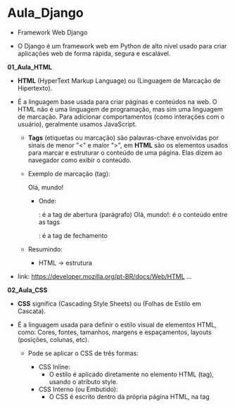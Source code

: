 # Aula_Django

- Framework Web Django

- O Django é um framework web em Python de alto nível usado para criar aplicações web de forma rápida, segura e escalável.

**01_Aula_HTML**

- __HTML__ (HyperText Markup Language) ou (Linguagem de Marcação de Hipertexto). 
- É a linguagem base usada para criar páginas e conteúdos na web. O HTML não é uma linguagem de programação, mas sim uma linguagem de marcação. Para adicionar comportamentos (como interações com o usuário), geralmente usamos JavaScript.
    - __Tags__ (etiquetas ou marcação) são palavras-chave envolvidas por sinais de menor "<" e maior ">", em __HTML__ são os elementos usados para marcar e estruturar o conteúdo de uma página. Elas dizem ao navegador como exibir o conteúdo.

    - Exemplo de marcação (tag): <p>Olá, mundo!</p>
        - Onde:
            <p>: é a tag de abertura (parágrafo)
            Olá, mundo!: é o conteúdo entre as tags
            </p>: é a tag de fechamento
    
    - Resumindo: 
        - HTML → estrutura

- link: https://developer.mozilla.org/pt-BR/docs/Web/HTML
...

**02_Aula_CSS**

- __CSS__ significa (Cascading Style Sheets) ou (Folhas de Estilo em Cascata).
- É a linguagem usada para definir o estilo visual de elementos HTML, como: Cores, fontes, tamanhos, margens e espaçamentos, layouts (posições, colunas, etc). 

    - Pode se aplicar o CSS de três formas:
        - CSS Inline:
            - O estilo é aplicado diretamente no elemento HTML (tag), usando o atributo style.
        - CSS Interno (ou Embutido):
            - O CSS é escrito dentro da própria página HTML, na tag <style> que vai dentro do <head>.
        - CSS Externo:
            - O CSS é escrito em um arquivo separado com a extensão .css, e esse arquivo é link no <head> do HTML usando <link>.

    - Resumindo: 
        - HTML → estrutura
        - CSS → aparência/estilo
...

**03_Aula_JavaScript**

- __JavaScript__ é uma linguagem de programação usada principalmente para criar interatividade em páginas web.
- Enquanto o __HTML__ define a estrutura e o __CSS__ define o estilo, o __JavaScript__ é o que dá vida à página — permitindo que ela reaja a ações do usuário, modifique elementos, valide formulários, se comunique com servidores e muito mais.

    - Resumindo: 
        - HTML → estrutura
        - CSS → aparência/estilo
        - JavaScript → 	Comportamento e interatividade
...

**04_Aula_frameworks**

- Um framework frontend é um conjunto de ferramentas, bibliotecas e regras prontas que ajudam os desenvolvedores a criar a interface visual de um site ou aplicação web (a parte que o usuário vê e interage), sem precisar "reinventar a roda" toda vez.

- link: https://getbootstrap.com.br/
...

**05_Aula_Templates**

- Templates (ou modelos) são estruturas prontas de código usadas para gerar conteúdo dinâmico de forma mais rápida, organizada e reutilizável.
    - Exemplo de uma estrutura HTML já construida.
...

**Aula_06**

- Projeto_01

- Roteiro para criação de projeto Django:
    - Se você quiser que o Django crie uma pasta automaticamente com o projeto dentro, use:
        - django-admin startproject NOME_DA_PASTA
    - Se já está na pasta onde quer o projeto, use:
        - django-admin startproject NOME_DA_PASTA .

- Roteiro para criação de uma aplicação Django:
    - django-admin startapp NOME_DA_APLICAÇÃO

- Iniciar execução do Django dentro da pasta do projeto:
    - python manage.py runserver

-  Arquivo:
    - core:
        - migrations: Nova aplicação
        - __init__.py: Nova aplicação
        - __admin.py__: Nova aplicação
        - __apps.py__: Nova aplicação
        - __models.py__: Nova aplicação
        - __tests.py__: Nova aplicação
        - __views.py__: Nova aplicação
    - projeto:
        - __asgi.py__: Novo projeto
        - __settings.py__: Mudança de idioma para "pr-br" e adição de 'core' em INSTALLED_APPS
        - __urls.py__: Novo projeto
    - __db.sqlite3__: Novo projeto
    - __manage.py__: Novo projeto

- core:
    - migrations:
        - Pasta vazia
    - __init__.py: 
        - Indica que a pasta é um pacote Python
    - __admin.py__: 
        - Configurações para o Django Admin
    - __apps.py__: 
        - Dados de configuração do app
    - __models.py__: 
        - Onde você define os modelos (tabelas do banco)
    - __tests.py__: 
        - Testes automatizados (opcional)
    - __views.py__: 
        - Funções que respondem às requisições (Conexão entre HTML e Banco de Dados)
- projeto:
    - __asgi.py__:
        - É um ponto de entrada para servidores web compatíveis com ASGI (Asynchronous Server Gateway Interface), como o Uvicorn, Daphne ou Hypercorn. Ele é equivalente ao __wsgi.py__, mas voltado para comunicação assíncrona.
    - __settings.py__:
        - Arquivo responsável pela configuração de banco de dados, segurança, diretórios, apps instalados, idiomas, entre muitos outros ajustes.
    - __urls.py__:
        - Arquivo responsável por definir as rotas do seu site (url).
    - __wsgi.py__:
        - É o ponto de entrada para servidores web compatíveis com WSGI (Web Server Gateway Interface), como o Gunicorn, uWSGI ou mod_wsgi (Apache). Ele serve para inicializar e expor a aplicação Django para o servidor web em ambiente de produção.
- __db.sqlite3__: 
    - Banco de Dados.
- __mannge.py__:
    - Inicia o servidor local de desenvolvimento e gerencia tarefas.
...

**Aula_07**

- Projeto_01

-  Arquivo:
    - core:
        - __admin.py__: Configuração de registro "Django admin"
        - __models.py__: Modelagem tabela do Banco de Dados
        - __views.py__: Conexão entre Pagina HTML e Banco de Dados (__models.py__)
        - migrations:
            - __0001_initial.py__: Modelagem automática após __models.py__
        - templates:
            - __500.html__: Pagina HTML
            - __400.html__: Pagina HTML
            - __index.html__: Pagina HTML (context de views.py)
            - __produto.html__: Pagina HTML (context de views.py)
            - __contato.html__: Pagina HTML
    - projeto:
        - __settings.py__: Adição de diretório ('DIRS': ['templates']) em TEMPLATES
        - __urls.py__: Adição de rotas requisições __views.py__ para templates (Paginas HTML)

- __0001_initial.py__:
    - Quando você cria ou altera um modelo (por exemplo, adiciona um novo campo em uma tabela) em __models.py__, o Django não aplica essas mudanças diretamente no banco de dados. Em vez disso, ele precisa de um "roteiro" (chamado de migração) que diga exatamente o que deve ser feito.

    - Roteiro para ativação Banco de dados:
        - Após modelagem do Banco de Dados em "__models.py__" aplicar comando para modelagem automática: 
            - python manage.py makemigrations

        - Depois de criar a migração, você aplica as mudanças no Banco de Dados com:
            - python manage.py migrate

- __admin.py__:
    - Configurar a interface administrativa do Django Admin para manipulação de registros no Banco de Dados. Se você não registrar um modelo no admin.py, ele não aparecerá no painel de administração (/admin).

    - Roteiro para usuário administrador do Banco de dados via Django: 
        -  Criar um usuário administrador (superusuário) do sistema para acesso a rota Django admin:
            - python manage.py createsuperuser
    
    - Usuário e senha cadastrado:
        - http://127.0.0.1:8000/admin/login/?next=/admin/
            - Usuário: decio
            - Senha: dsa

- Iniciar execução do Django dentro da pasta do projeto:
    - python manage.py runserver
...

**Aula_08**

- Projeto_01

- Arquivo:
    - core:
        - static:
            - css:
                - __estilos.css__: Estilo para pagina HTML
            - images:
                - __django.png__: Imagem para pagina HTML
            - js:
                - __script.js__: Programação JavaScript para pagina HTML
        - templates:
            - __500.html__: pagina HTML (exceção personalizado)
            - __400.html__: pagina HTML (exceção personalizado)
            - __index.html__: adição de arquivos pasta static
            - __produto.html__: adição de arquivos pasta static
        - __views.py__: Adição de requisições exceção personalizado (paginas de erro HTML personalizada)
    - projeto:
        - __settings.py__: Redirecionamento de pagina "index.html" e adição de  STATIC_ROOT
        - __urls.py__: Adição de exceção personalização (erro)
    - staticfiles:
        - __*arquivos static__: gerados por "python manage.py collectstatic"

- __settings.py__: 
    - STATIC_ROOT: Caminho onde o Django vai colocar todos os arquivos estáticos coletados de cada app e do diretório STATICFILES_DIRS.

    - Roteiro de ativação:
        - python manage.py collectstatic

    - Será gerado pasta "staticfiles"
    
    - OBS: o  comportamento do Django muda de acordo com DEBUG:
        - Com DEBUG = True: Django serve arquivos estáticos automaticamente durante o desenvolvimento.
        - Com DEBUG = False: Django não serve arquivos estáticos sozinho — você precisa usar collectstatic e configurar um servidor web externo (como Nginx ou Apache) para isso.

- __Publicação no servidor (deploy)__
    - Após finalizar o desenvolvimento de um projeto Django localmente, os próximos passos para publicá-lo em um servidor envolvem preparação, configuração e escolha do ambiente de produção.

- 1. Ajustar configurações para produção
    - No seu arquivo settings.py:

        - DEBUG:
        - Produção nunca deve ter DEBUG = True.
            - DEBUG = False

        - ALLOWED_HOSTS:
        - Inclua o domínio/IP do seu servidor:
            - ALLOWED_HOSTS = ['MEU_DOMÍNIO.com']
        
        - SECRET_KEY:    
        - Use variáveis de ambiente arquivo .env para esconder sua chave.
            - pip install python-decouple

            - arquivo: .env
                - secret_key = SUA_CHAVE

            - arquivo: settings.py
                - from dotenv import load_dotenv 
                - import os           
                - load_dotenv(os.path.join(BASE_DIR, '.env'))
                - SECRET_KEY = os.getenv('secret_key')

            - Adicione ao seu .gitignore:
                - .env

- 2. Criar e configurar o banco de dados de produção
    - Configure no settings.py com variáveis de ambiente:
        - DATABASES = {
                        'default': {
                            'ENGINE': 'django.db.backends.SEU_BANCO_DE_DADOS',
                            'NAME': os.getenv('DB_NAME'),
                            ...
                                    }
                        }

    - Roteiro para ativação Banco de dados:
        - Após modelagem do Banco de Dados em "__models.py__" aplicar comando para modelagem automática: 
            - python manage.py makemigrations

        - Depois de criar a migração, você aplica as mudanças no Banco de Dados com:
            - python manage.py migrate

    - Roteiro para usuário administrador do Banco de dados via Django: 
        -  Criar um usuário administrador (superusuário) do sistema para acesso a rota Django admin:
            - python manage.py createsuperuser
    
    - Usuário e senha cadastrado:
        - http://127.0.0.1:8000/admin/
            - Usuário: MEU_USUARIO
            - Senha: MINHA_SENHA


- 3. Configurar arquivos estáticos e mídias
    - Publicação de projeto nas redes (deploy)
        - pip install whitenoise

    - WhiteNoise:
        - Função: Serve arquivos estáticos (CSS, JS, imagens etc.) diretamente pelo próprio Django, sem depender de um servidor como o Nginx em produção.
        - Após instalar, você configura no "settings.py" algo como:
            - MIDDLEWARE = [
                'django.middleware.security.SecurityMiddleware',
                'whitenoise.middleware.WhiteNoiseMiddleware',  # logo após SecurityMiddleware
                ...
            ]

        - STATIC_URL = 'static/'
        - STATIC_ROOT = BASE_DIR / 'staticfiles'
        - MEDIA_ROOT = BASE_DIR / 'media'
        - MEDIA_URL = '/media/'
        - STATICFILES_STORAGE = 'whitenoise.storage.CompressedManifestStaticFilesStorage' # gestão dos arquivos estáticos (como CSS, JavaScript e imagens) em produção

    - Roteiro de ativação:
        - python manage.py collectstatic

    - Será gerado pasta "staticfiles"

 - 4. Configurar o servidor WSGI
    - Publicação de projeto nas redes (deploy)
        - pip install gunicorn

    - Gunicorn
        - Função: É um servidor WSGI de produção para aplicações Python.
    
    - Exemplo para rodar localmente (modo produção):
    - NÃO é obrigatório...
        - gunicorn projeto.wsgi:application

- 5. Iniciar execução do Django dentro da pasta do projeto:
    - python manage.py runserver
...

**Aula_09**

- Projeto_02:
    - Iniciar projeto passo a passo Banco de Dados MySQL:

- pip install django whitenoise gunicorn django-bootstrap4 mysqlclient django-stdimage

    - django: Framework web de alto nível para desenvolvimento rápido de aplicações web seguras e escaláveis.

    - whitenoise: Middleware para servir arquivos estáticos diretamente no próprio Django (útil em produção).

    - gunicorn: Servidor HTTP WSGI para aplicações Python (como Django).

    - django-bootstrap4: Biblioteca que facilita a integração do framework Bootstrap 4 com templates do Django.

    - mysqlclient: Driver que permite ao Django (e outros apps Python) se conectar a bancos de dados MySQL/MariaDB.

    - django-stdimage : Extensão do campo ImageField do Django com recursos avançados para imagens.

- Roteiro para criação de projeto e aplicação Django:
    - django-admin startproject projeto_02 .
    - django-admin startapp core 

- Arquivo:
    - projeto:
        - __settings.py__: Variáveis alteradas ALLOWED_HOSTS / INSTALLED_APPS / MIDDLEWARE / TEMPLATES / DATABASES / LANGUAGE_CODE / TIME_ZONE / STATIC_ROOT / STATICFILES_STORAGE
    - __.env__: Variáveis de ambiente (dados sensíveis) 

- Criar Banco de Dados em __MySQL__ em "__Mysql Workbench__":
    - SQL:
        - CREATE DATABASE projeto_02
        - DEFAULT CHARACTER SET utf8
        - DEFAULT COLLATE utf8_general_ci;

- Iniciar execução do Django dentro da pasta do projeto:
    - python manage.py runserver
...

**Aula_10**

- Projeto_02:
    - Configuração de rotas e views para Paginas HTML:
    - Adição de estilo CSS:

Arquivo:
    - core:
        - static:
            - css:
                - __styles.css__: Adição de estilo Paginas HTML
            - images:
            - js:      
        - templates:
            - __index.html__: Pagina HTML (aplicação de estilo __styles.css__ e cotexto __views.py__)
            - __contato.html__: Pagina HTML (aplicação de contexto __views.py__)
            - __produto.html__: Pagina HTML (aplicação de contexto __views.py__)
        - __views.py__: Adição de requisições para templates (Paginas HTML)
    - projeto:
        - __urls.py__: Adição de rotas requisições __views.py__ para templates (Paginas HTML)

- Iniciar execução do Django dentro da pasta do projeto:
    - python manage.py runserver
...

**Aula_11**

- Projeto_02:
    - Modelagem Banco de Dados __models.py__ e __0001_initial.py__:
    - Configurar de interface administrativa do Django Admin __admin.py__:
    - Formulário para Pagina HTML __forms.py__:
    - Conexões das Pagina HTML na aplicações __views.py__:
    - Formulação das Paginas HTML:

Arquivo:
    - core:
        - migrations:
            - __0001_initial.py__: Modelagem automática após __models.py__
        - static:
            - ...
        - templates:
            - __index.html__: Pagina HTML (conexão __arquivos estáticos__ e __views.py__)
            - __contato.html__: Pagina HTML (conexão __arquivos estáticos__ e __views.py__)
            - __produto.html__: Pagina HTML (conexão __arquivos estáticos__ e __views.py__)
        - __admin.py__: Configuração de registro "Django admin" 
        - __models.py__: Modelagem tabela do Banco de Dados
        - __forms.py__: Formulário para Pagina HTML de envio automático de e-mail (__models.py__)
        - __views.py__: Conexão entre Pagina HTML e Banco de Dados (__models.py__)
    - projeto:
        - __settings.py__: Variáveis criadas MEDIA_URL / MEDIA_ROOT / LOGOUT_REDIRECT_URL
    

- OBS: __arquivos estáticos__ (static) são quaisquer elementos CSS, JavaScript e imagens ou documentos.

- __0001_initial.py__:
    - Quando você cria ou altera um modelo (por exemplo, adiciona um novo campo em uma tabela) em __models.py__, o Django não aplica essas mudanças diretamente no banco de dados. Em vez disso, ele precisa de um "roteiro" (chamado de migração) que diga exatamente o que deve ser feito.

    - Roteiro para ativação Banco de dados:
        - Após modelagem do Banco de Dados em "__models.py__" aplicar comando para modelagem automática: 
            - python manage.py makemigrations

        - Depois de criar a migração, você aplica as mudanças no Banco de Dados com:
            - python manage.py migrate

- __admin.py__:
    - Configurar a interface administrativa do Django Admin para manipulação de registros no Banco de Dados. Se você não registrar um modelo no admin.py, ele não aparecerá no painel de administração (/admin).
    
    - Roteiro para usuário administrador do Banco de dados via Django: 
        -  Criar um usuário administrador (superusuário) do sistema para acesso a rota Django admin:
            - python manage.py createsuperuser
    
    - Usuário e senha cadastrado:
        - http://127.0.0.1:8000/admin/login/?next=/admin/
            - Usuário: decio
            - Senha: dsa

- Iniciar execução do Django dentro da pasta do projeto:
    - python manage.py runserver
...

**Aula_12**

- Projeto_02:
    - Envio de e-mail automatizado com Django:

Arquivo:
    - templates:
        - __forms.py__: Aplicação da biblioteca "EmailMessage" envio de e-mail
    - projeto:
        - __settings.py__: Configuração para teste envio de e-mail "EMAIL_BACKEND"

- Iniciar execução do Django dentro da pasta do projeto:
    - python manage.py runserver
...

**Aula_13**

- Projeto_03:
    - Iniciar projeto passo a passo Banco de Dados PostgreSQL:

- pip install django gunicorn  psycopg2-binary django-stdimage dj-static

    - django: Framework web de alto nível para desenvolvimento rápido de aplicações web seguras e escaláveis.

    - gunicorn: Servidor HTTP WSGI para aplicações Python (como Django).

    - psycopg2-binary: Driver de instalação do bancos de dados PostgreSQL.

    - django-stdimage: Extensão do campo ImageField do Django com recursos avançados para imagens.

    - dj-static:  ajuda a servir arquivos estáticos diretamente dentro da aplicação WSGI, usando a biblioteca static do próprio Python.

- Roteiro para criação de projeto e aplicação Django:
    - django-admin startproject projeto_03 .
    - django-admin startapp core 

Arquivo:
    - projeto:
        - __settings.py__: Variáveis alteradas ALLOWED_HOSTS / INSTALLED_APPS /  TEMPLATES / DATABASES / LANGUAGE_CODE / TIME_ZONE | Variáveis criadas MEDIA_URL  / STATIC_ROOT / MEDIA_ROOT / LOGOUT_REDIRECT_URL
    - __.env__: Variáveis de ambiente (dados sensíveis)

- Iniciar execução do Django dentro da pasta do projeto:
    - python manage.py runserver 
...

**Aula_14**

- Projeto_03:
    - Modelagem Banco de Dados __models.py__ e __0001_initial.py__:
    - Configurar de interface administrativa do Django Admin __admin.py__:
    - Conexões das Pagina HTML na aplicações __views.py__ com Class Based Views:
    - Adição de arquivos e pastas: "static" e "templates" de terceiros 

Arquivo:
    - core:
        - static:
            __Observação__
        - templates:
            __Observação__
        - __models.py__: Modelagem tabela do Banco de Dados
        - __admin.py__: Configuração de registro "Django admin" 
        - __views.py__: Adição de requisições para templates (Paginas HTML)
        - __core_urls.py__: Adição de rotas requisições __views.py__ para templates (Paginas HTML)     
    - projeto: 
        - __urls.py__: Gerenciamento de rotas das aplicações
        
- __Observação__: As pastas 'static:' e 'templates:' são extraídas de projetos feitos por terceiros

- __0001_initial.py__:
    - Quando você cria ou altera um modelo (por exemplo, adiciona um novo campo em uma tabela) em __models.py__, o Django não aplica essas mudanças diretamente no banco de dados. Em vez disso, ele precisa de um "roteiro" (chamado de migração) que diga exatamente o que deve ser feito.

    - Roteiro para ativação Banco de dados:
        - Após modelagem do Banco de Dados em "__models.py__" aplicar comando para modelagem automática: 
            - python manage.py makemigrations

        - Depois de criar a migração, você aplica as mudanças no Banco de Dados com:
            - python manage.py migrate

- __admin.py__:
    - Configurar a interface administrativa do Django Admin para manipulação de registros no Banco de Dados. Se você não registrar um modelo no admin.py, ele não aparecerá no painel de administração (/admin).
    
    - Roteiro para usuário administrador do Banco de dados via Django: 
        -  Criar um usuário administrador (superusuário) do sistema para acesso a rota Django admin:
            - python manage.py createsuperuser
    
    - Usuário e senha cadastrado:
        - http://127.0.0.1:8000/admin/login/?next=/admin/
            - Usuário: decio
            - Senha: dsa

- Iniciar execução do Django dentro da pasta do projeto:
    - python manage.py runserver
...

**Aula_15**

- Projeto_03:
    - Conexões das Pagina HTML, Banco de Dados e envio de e-mail na aplicações __views.py__:
    - Envio de e-mail automatizado com formulário em __forms.py__:

- Arquivo:
    - core:
        - __forms.py__: Aplicação da biblioteca "EmailMessage" envio de e-mail automático
        - __views.py__: Conexão entre Pagina HTML, Banco de Dados (__models.py__) e envio de e-mail por formulário (__forms.py__)
    - projeto:
        - __settings.py__: Configuração para teste envio de e-mail automatizado (EMAIL_BACKEND)

- Iniciar execução do Django dentro da pasta do projeto:
    - python manage.py runserver
...

**Aula_16**

- Projeto_03:
    - Teste automatizado Django: 
        
- python manage.py test
    - OBS: Realiza teste em arquivo da aplicação __tests.py__
    - OBS: Teste em Django é somente em ambiente de desenvolvimento: __settings.py__ "DEBUG = True"
    - OBS: Se o projeto Django a ser testado houver Banco de Dados o banco não será afetado


- pip install model_bakery coverage

    - coverage: analisa o código Python durante a execução dos testes e informa quais linhas foram executadas e quais não foram. Ele ajuda a identificar partes do código que ainda não estão cobertas por testes.
        - coverage run manage.py test
            - OBS: será criado arquivo binário ".coverage" apos teste como relatório
            - OBS: caso queira efetuar um conjunto de teste em uma pasta tests, se faz necessario excluir o arquivo teste.py

        - Gerar um relatório no terminal:
            - coverage report

        - Gerar um relatório HTML (visual):
            - coverage html
            - OBS: o uso de "coverage html" gera pasta "htmlcov"
                - Recomendado adicionar pasta "htmlcov/*" em ".gitignore" para proteção de dados

    - model_bakery: é uma biblioteca focada em testes no Django. Ela serve para gerar objetos de modelos automaticamente, preenchendo os campos com dados fictícios válidos, o que facilita a criação de testes unitários.

          # Biblioteca de preenchimento automático
        - from model_bakery import baker

          # Cria 5 objeto do modelo User (sem salvar no banco)
        - user = baker.make('auth.User'_quantity=5)

          # Cria e salva no banco um objeto customizado. Os demais serão preenchidos automaticamente.
        - post = baker.make('app.Post', title='Exemplo de Título', publicado=True)
        
          # Cria também um User automaticamente
        - post = baker.make('blog.Post')

          # fornecer um autor específico:
        - autor = baker.make('auth.User', username='admin')
        - post = baker.make('blog.Post', autor=autor)

          # Inclui campos que não são obrigatórios (opcional):
        - livro = baker.make('biblioteca.Livro', _fill_optional=True)

          # Cria o objeto, mas não salva no banco
        - livro = baker.prepare('biblioteca.Livro')

- Arquivo:
    - core:
        - tests:
            - __test_forms.py__: Teste automatizado
            - __test_models.py__: Teste automatizado
            - __test_views.py__: Teste automatizado
...

**Aula_17**

- djangoum2:
    - Login: User Model Customizado (Django Admin) 

- Arquivo:
    - core:
        - __admin.py__: Manipulação de exibição de dados em Django Admin
        - __models.py__: Personalização de modelo de usuário
    - djangoum2: 
        - __urls.py__: Edição de título pagina Admin HTML
        - __settings.py__: Configurações padrão

- __admin.py__:
    - Configurar a interface administrativa do Django Admin para manipulação de registros no Banco de Dados. 
    
        - Super Usuários do banco:
            - python manage.py createsuperuser
                - Usuário: geek
                - Senha: university

- Iniciar execução do Django dentro da pasta do projeto:
    - python manage.py runserver
...


**Aula_18**

- djangoum3:
    - Login: User Model Customizado (Django Admin)
    - Campo de login por e-mail

- Arquivo:
    - usuarios:
        - __admin.py__: Manipulação de exibição de dados em Django Admin
        - __forms.py__: Formulário de cadastramento de usuário customizado (__models.py__)
        - __models.py__: Modelagem e gerenciador de usuário customizado
    - djangoum3: 
        - __settings.py__: Permisão de customizando de usuário "AUTH_USER_MODEL" (__models.py__)

- Crie seu Super Usuários com:

    - python manage.py createsuperuser
        - E-mail:
        - Primeiro nome:
        - Último nome:
        - Telefone:
        - Password:
        - Password (again):

- Iniciar execução do Django dentro da pasta do projeto:
    - python manage.py runserver
...

**Aula_19**

- djangoum3:
    - Login: User Model Customizado (Django Admin)
    - Criação de nova paguina de login

- Arquivo:
    - usuarios:
    - templates:
        - registraon:
            - __login.thml__: Pagina HTML de login
        - __base.html__: Pagina HTML
        - __index.html__: Pagina HTML
    - djangoum3: 
        - __urls.py__: Nova rota de autenticação
        - __settings.py__: Variáveis criadas LOGIN_REDIRECT_URL / LOGOUT_REDIRECT_URL

- Iniciar execução do Django dentro da pasta do projeto:
    - python manage.py runserver
...

**Aula_20**

- Relacionamento entre modelos (tabelas) de Banco de Dados (__models.py__):
    - Relacionamento um para um
    - Relacionamento um para muitos
    - Relacionamento muitos para muitos
    
- Arquivo:
    - core:
        - __admin.py__: Manipulação de exibição de dados em Django Admin
        - __models.py__: Relacionamento de tabelas no Banco de Dados
    - djangoorm:
        - __settings.py__: Configuração padrão

- Super Usuários do banco:
        - Usuário: geek
        - Senha: university

- Iniciar execução do Django dentro da pasta do projeto:
    - python manage.py runserver
...

**Aula_21**

- Iniciar projeto de comunicação em tempo real (WebSockets) e processos assícrono:

- WebSockets:  é uma tecnologia que permite comunicação bidirecional e em tempo real entre o navegador (frontend) e o servidor (backend) através de uma conexão persistente.

📡  - HTTP tradicional:
        - Cada requisição do cliente abre uma conexão, envia a mensagem, recebe a resposta e fecha a conexão.
        - Exemplo: o usuário envia um formulário → o servidor responde → conexão encerrada.

    - WebSocket:
        - O cliente abre uma conexão e mantém ela aberta. Assim, o servidor pode enviar dados para o cliente a qualquer momento, sem precisar esperar por uma requisição.
        -  É ideal para:
            - Chats em tempo real 💬
            - Notificações instantâneas 🔔
            - Jogos multiplayer 🎮
            - Atualizações em dashboards 

- pip install django  channels  channels-redis daphne

    - django: Framework web de alto nível para desenvolvimento rápido de aplicações web seguras e escaláveis.

    - channels: expande o Django para trabalhar com ASGI (aplicações assíncronas), Django sozinho só aceita HTTP síncrono (com WSGI), Channels é necessário para trabalhar com tempo real e comunicação persistente.

    - channels-redis: funciona como um intermediário para essa troca de multiplas mensagens, auxiliando a biblioteca "django-channels" para permitir que múltiplos processos no Django.

    - daphne: é o servidor padrão recomendado para rodar aplicações Django que utilizam Django Channels, que adiciona suporte a WebSockets e outras funcionalidades assíncronas no Django.

- Roteiro:
    - Criar projeto:
        - django-admin startproject NOME_DO_PROJETO
        - django-admin startproject websocket_project
    - Criar aplicativo:
        - python manage.py startapp NOME_DA_APLICAÇÃO
        - python manage.py startapp chat
    - Aplicar migração de estrutura de banco de dados:
        - python manage.py migrate

- Para rodar  WebSocket com Channels utilize "Daphne": 
    - daphne NOME_DO_PROJETO.asgi:application
    - daphne websocket_project.asgi:application

- Arquivo:
    - chat:
        - templates:
            - __chat.html__: Pagina HTML 
        - __routing.py__: Define as rotas e conexões tratadas por WebSockets (__consumers.py__)
        - __consumers.py__: Élo de ligação entre WebSockets e a aplicação Django
        - __views.py__: Adição de requisições para templates (__chat.html__)
            
    - websocket_project:
        - __asgi.py__: Gerencia rotas e serviços assicrono como Daphne ou Uvicorn (__routing.py__)
        - __settings.py__: Configuração ASGI (aplicações assíncronas)
        - __urls.py__: Rotas da apalicação (__views.py__)
...

**Aula_22**

- Projeto de comunicação em tempo real (WebSockets) e processos assícrono:

- WebSockets:  é uma tecnologia que permite comunicação bidirecional e em tempo real entre o navegador (frontend) e o servidor (backend) através de uma conexão persistente.

- pip install django django-bootstrap4  channels  channels-redis daphne

    - django: Framework web de alto nível para desenvolvimento rápido de aplicações web seguras e escaláveis.

    - django-bootstrap4: Biblioteca que facilita a integração do framework Bootstrap 4 com templates do Django.

    - channels: expande o Django para trabalhar com ASGI (aplicações assíncronas), Django sozinho só aceita HTTP síncrono (com WSGI), Channels é necessário para trabalhar com tempo real e comunicação persistente.

    - channels-redis: funciona como um intermediário para essa troca de multiplas mensagens, auxiliando a biblioteca "django-channels" para permitir que múltiplos processos no Django.

    - daphne: é o servidor padrão recomendado para rodar aplicações Django que utilizam Django Channels, que adiciona suporte a WebSockets e outras funcionalidades assíncronas no Django.

- Roteiro:
    - Criar projeto:
        - django-admin startproject websocket_project
    - Criar aplicativo:
        - python manage.py startapp chat
    - Aplicar migração de estrutura de banco de dados:
        - python manage.py migrate

- Terminal WSL:
    - Atualiza a lista de pacotes:
        - sudo apt update 
    - Instalação simulação de Banco de Dados em memória temporario Redis: 
        - sudo apt install redis-server
    - Iniciar Redis:
        - redis-server
        - Teste Redis:
            - redis-cli ping
                - Resposta "PONG"
        - OBS: Matenha o terminal Linux aberto ao rodar a aplicação.

- Para rodar  WebSocket com Channels utilize "Daphne":
    - daphne realtime.asgi:application

- Arquivo:
    - chat:
        - templates:
            - __index.html__: Pagina HTML
            - __sala.html__: Pagina HTML
        - __views.py__: Adição de requisições para templates (Paginas HTML)
        - __routing.py__: Rotas e conexões tratadas por WebSockets (__consumers.py__)
        - __consumers.py__: Élo de ligação entre WebSockets e a aplicação Django
        - __chat_urls.py__: Rotas da apalicação (__views.py__)
    - realtime:
        - __asgi.py__: Gerencia rotas e serviços assicrono como Daphne ou Uvicorn (__routing.py__)
        - __urls.py__: Gerenciador de rotas das aplicações (__chat_urls.py__)
        - __settings.py__: Configuração ASGI (aplicações assíncronas)   
...

**Aula_23**

- Geolocalização com Django (Mapas):

- pip install django geoip2 requests

    - django: Framework web de alto nível para desenvolvimento rápido de aplicações web seguras e escaláveis.

    - geoip2: Permite obter a localização geográfica de um endereço IP (cidade, país, latitude/longitude).

    - requests: Fazer requisições HTTP (GET, POST, PUT, DELETE) em formato JSON.

- Baixar GeoLite2.mmdb:
    - Pagina:
        - https://dev.maxmind.com/geoip/geolite2-free-geolocation-data/
    - Atanho para arquivos downloads:
        - https://github.com/P3TERX/GeoLite.mmdb

    - Arquivos GeoLite2.mmdb: É um banco de dados binário criado pela MaxMind com dados de geolocalização de endereços IP, ele contém informações como:
    🌐 - País (Brasil, EUA, etc.)
    🏙️ - Cidade (São Paulo, Nova York…)
    📍 - Latitude e longitude
    🕐 - Fuso horário
    📡 - ASN (organização dona do IP, tipo uma operadora)

- Pagina Yelp é uma plataforma online onde pessoas podem pesquisar restaurantes, bares, lojas, serviços e atrações em uma cidade, neste caso é utilizado para alimentar a API Django:
    - https://www.yelp.com.br/rio-de-janeiro

    - Crie um novo App (Create New App):
        - https://www.yelp.com/developers/v3/manage_app

- Arquivo:
    - core:
        - templates:
            - __base.html__: Pagina HTML
            - __index.html__: Pagina HTML
            - __maps.html__: Pagina HTML
        - __utils.py__: Uso de geolocalização (__GeoLite2-City.mmdb__ e __GeoLite2-City.mmdb__) e YELP_API_KEY
        - __views.py__: Requisições para templates (Paginas HTML) e geolocalização (__utils.py__)
        - __core_urls.py__: Rotas da apalicação (__views.py__)
    - geo:
        - __settings.py__: Configuração de Geolocalização
        - __urls.py__: Gerenciador de rotas das aplicações (__core_urls.py__)
    - geoip:
        - __GeoLite2-City.mmdb__: Arquivo binario de geolozalização
        - __GeoLite2-City.mmdb__: Arquivo binario de geolozalização

- Iniciar execução do Django dentro da pasta do projeto:
    - python manage.py runserver
...


-------------------------------------------------
- Arquivo:
    - core:
        - static:
            - css:
                - __estilos.css__: 
            - images:
                - __django.png__: 
            - js:
                - __script.js__: 
        - migrations:
            - __0001_initial.py__: 
        - templates:
            - __500.html__: 
            - __400.html__: 
            - __index.html__: 
            - __contato.html__: 
            - __produto.html__: 
        - __init__.py: 
        - __admin.py__: 
        - __apps.py__: 
        - __models.py__: 
        - __tests.py__: 
        - __views.py__: 
    - projeto:
        - __asgi.py__:
        - __settings.py__: 
        - __urls.py__:
    - staticfiles:
        - __*arquivos static__: gerados por "python manage.py collectstatic"
    - __db.sqlite3__:
    - __manage.py__:


